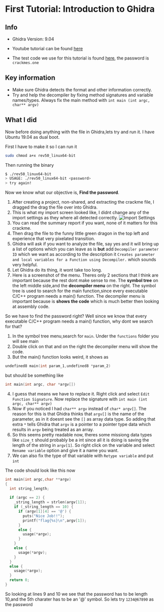 # First Tutorial: Introduction to Ghidra

[import_settings]: ./import_settings.png "Logo Title Text 2"

## Info

- Ghidra Version: 9.04

- Youtube tutorial can be found
  [here](https://www.youtube.com/watch?v=fTGTnrgjuGA)

- The test code we use for this tutorial is found
  [here](https://crackmes.one/crackme/5b8a37a433c5d45fc286ad83), the password is
  `crackmes.one`

## Key information

- Make sure Ghidra detects the format and other information correctly.
- Try and help the decompiler by fixing method signatures and variable
  names/types. Always fix the main method with `int main (int argc, char**
  argv)`

## What I did

Now before doing anything with the file in Ghidra,lets try and run it. I have
Ubuntu 19.04 as dual boot.

First I have to make it so I can run it

```bash
sudo chmod a+x rev50_linux64-bit
```

Then running the binary

```bash
$ ./rev50_linux64-bit
> USAGE: ./rev50_linux64-bit <password>
> try again!
```

Now we know what our objective is, **Find the password**.

1. After creating a project, non-shared, and extracting the crackme file, I
   dragged the drag the file over into Ghidra.
2. This is what my import screen looked like, I didnt change any of the import
   settings as they where all detected correctly. ![Import
   Settings][import_settings]
3. You can read the summary report if you want, none of it matters for this
   crackme.
4. Then drag the file to the funny little green dragon in the top left and
   experience that very pixelated transition.
5. Ghidra will ask if you want to analyze the file, say yes and it will bring up
   a list of options which you can leave as is **but** add `Decompiler parameter
   ID` which we want as according to the description it `Creates parameter and
   local variables for a Function using Decompiler.` which sounds very helpful.
6. Let Ghidra do its thing, it wont take too long.
7. Here is a screenshot of the menu. Theres only 2 sections that I think are
   important because the rest dont make sense to me. The **symbol tree** on the
   left middle side,and the **decompiler menu** on the right. The symbol tree is
   used to search for the main function,since every executable C/C++ program
   needs a main() function. The decompiler menu is important because is **shows
   the code** which is much better then looking at assembly code.

So we have to find the password right? Well since we know that every executable
C/C++ program needs a main() function, why dont we search for that?

1. In the symbol tree menu,search for `main`. Under the `functions` folder you
   will see main
2. Double click on that and on the right the decompiler menu will show the code.
3. But the main() function looks weird, it shows as

```c
undefined8 main(int param_1,undefined8 *param_2)
```

but should be something like

```c
int main(int argc, char *argv[])
```

4. I guess that means we have to replace it. Right click and select `Edit
   Function Signature`. Now replace the signature with `int main (int argc, char** argv)`
5. Now if you noticed I had `char** argv` instead of `char* argv[]`. The reason
   for this is that Ghidra thinks that `argv[]` is the name of the parameter, as
   in it doesnt see the `[]` as array data type. So adding that extra `*` tells
   Ghidra that `argv` is a pointer to a pointer type data which results in
   `argv` being treated as an array.
6. So this seems pretty readable now, theres some missiong data types like
   `size_t` should probably be a int since all it is doing is saving the length
   of the string in `argv[1]`. So right click on the variable and select `Rename
   variable` option and give it a name you want.
7. We can also fix the type of that variable with `Retype variable` and put
   `int`

The code should look like this now

```c
int main(int argc,char **argv)
{
  int string_length;
  
  if (argc == 2) {
    _string_length = strlen(argv[1]);
    if (_string_length == 10) {
      if (argv[1][4] == '@') {
        puts("Nice Job!!");
        printf("flag{%s}\n",argv[1]);
      }
      else {
        usage(*argv);
      }
    }
    else {
      usage(*argv);
    }
  }
  else {
    usage(*argv);
  }
  return 0;
}
```

So looking at lines 9 and 10 we see that the password has to be length 10,and
the 5th charater has to be an '@' symbol. So lets try `1234@67890` as the
password
